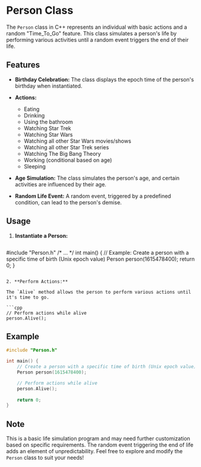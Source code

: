 # Person Class

The `Person` class in C++ represents an individual with basic actions and a random "Time_To_Go" feature. This class simulates a person's life by performing various activities until a random event triggers the end of their life.

## Features

- **Birthday Celebration:** The class displays the epoch time of the person's birthday when instantiated.

- **Actions:**
  - Eating
  - Drinking
  - Using the bathroom
  - Watching Star Trek
  - Watching Star Wars
  - Watching all other Star Wars movies/shows
  - Watching all other Star Trek series
  - Watching The Big Bang Theory
  - Working (conditional based on age)
  - Sleeping

- **Age Simulation:** The class simulates the person's age, and certain activities are influenced by their age.

- **Random Life Event:** A random event, triggered by a predefined condition, can lead to the person's demise.

## Usage

1. **Instantiate a Person:**

   ```cpp
#include "Person.h"
/* 
...
*/
   int main() {
       // Example: Create a person with a specific time of birth (Unix epoch value)
       Person person(1615478400);
       return 0;
   }
   ```

2. **Perform Actions:**

   The `Alive` method allows the person to perform various actions until it's time to go.

   ```cpp
   // Perform actions while alive
   person.Alive();
   ```

## Example

```cpp
#include "Person.h"

int main() {
    // Create a person with a specific time of birth (Unix epoch value)
    Person person(1615478400);

    // Perform actions while alive
    person.Alive();
    
    return 0;
}
```

## Note

This is a basic life simulation program and may need further customization based on specific requirements. The random event triggering the end of life adds an element of unpredictability. Feel free to explore and modify the `Person` class to suit your needs! 
